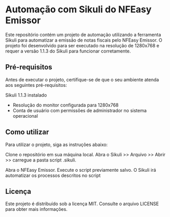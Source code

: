 # Automação com Sikuli do NFEasy Emissor
Este repositório contém um projeto de automação utilizando a ferramenta Sikuli para automatizar a emissão de notas fiscais pelo NFEasy Emissor. O projeto foi desenvolvido para ser executado na resolução de 1280x768 e requer a versão 1.1.3 do Sikuli para funcionar corretamente.

## Pré-requisitos
Antes de executar o projeto, certifique-se de que o seu ambiente atenda aos seguintes pré-requisitos:

Sikuli 1.1.3 instalado
* Resolução do monitor configurada para 1280x768
* Conta de usuário com permissões de administrador no sistema operacional

## Como utilizar
Para utilizar o projeto, siga as instruções abaixo:

Clone o repositório em sua máquina local.
Abra o Sikuli >> Arquivo >> Abrir >>  carregue a pasta script .sikuli.

Abra o NFEasy Emissor.
Execute o script previamente salvo.
O Sikuli irá automatizar os processos descritos no script

## Licença
Este projeto é distribuído sob a licença MIT. Consulte o arquivo LICENSE para obter mais informações.




